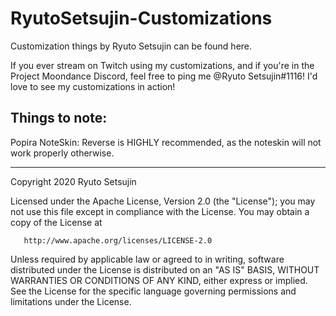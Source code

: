 # RyutoSetsujin-Customizations
Customization things by Ryuto Setsujin can be found here.

If you ever stream on Twitch using my customizations, and if you're in the Project Moondance Discord, feel free to ping me @Ryuto Setsujin#1116! I'd love to see my customizations in action!

## Things to note:
Popira NoteSkin: Reverse is HIGHLY recommended, as the noteskin will not work properly otherwise.

-----------------------------------------------------------------------------------------------------------------------------------------------------------------------------------

 Copyright 2020 Ryuto Setsujin

   Licensed under the Apache License, Version 2.0 (the "License");
   you may not use this file except in compliance with the License.
   You may obtain a copy of the License at

       http://www.apache.org/licenses/LICENSE-2.0

   Unless required by applicable law or agreed to in writing, software
   distributed under the License is distributed on an "AS IS" BASIS,
   WITHOUT WARRANTIES OR CONDITIONS OF ANY KIND, either express or implied.
   See the License for the specific language governing permissions and
   limitations under the License.
